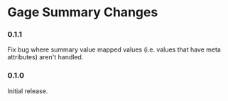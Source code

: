 # Gage Summary Changes

### 0.1.1

Fix bug where summary value mapped values (i.e. values that have meta
attributes) aren't handled.

### 0.1.0

Initial release.
